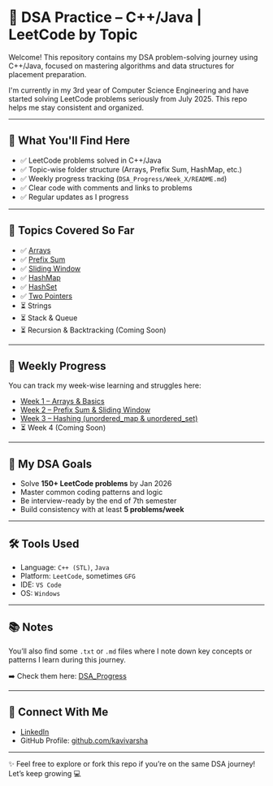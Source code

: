 # 🧠 DSA Practice – C++/Java | LeetCode by Topic

Welcome! This repository contains my DSA problem-solving journey using C++/Java, focused on mastering algorithms and data structures for placement preparation.

I'm currently in my 3rd year of Computer Science Engineering and have started solving LeetCode problems seriously from July 2025. This repo helps me stay consistent and organized.

---

## 📌 What You'll Find Here

- ✅ LeetCode problems solved in C++/Java
- ✅ Topic-wise folder structure (Arrays, Prefix Sum, HashMap, etc.)
- ✅ Weekly progress tracking (`DSA_Progress/Week_X/README.md`)
- ✅ Clear code with comments and links to problems
- ✅ Regular updates as I progress

---

## 🧩 Topics Covered So Far

- ✅ [Arrays](./DSA/Arrays)
- ✅ [Prefix Sum](./DSA/Prefix_Sum)
- ✅ [Sliding Window](./DSA/Sliding_Window)
- ✅ [HashMap](./DSA/Unordered_Map)
- ✅ [HashSet](./DSA/Unordered_Set)
- ✅ [Two Pointers](./DSA/Two_Pointers)
- ⏳ Strings
- ⏳ Stack & Queue
- ⏳ Recursion & Backtracking (Coming Soon)

---

## 📆 Weekly Progress

You can track my week-wise learning and struggles here:

- [Week 1 – Arrays & Basics](./DSA_Progress/Week_1/README.md)  
- [Week 2 – Prefix Sum & Sliding Window](./DSA_Progress/Week_2/README.md)  
- [Week 3 – Hashing (unordered_map & unordered_set)](./DSA_Progress/Week_3/README.md)  
- ⏳ Week 4 (Coming Soon)

---

## 🎯 My DSA Goals

- Solve **150+ LeetCode problems** by Jan 2026  
- Master common coding patterns and logic  
- Be interview-ready by the end of 7th semester  
- Build consistency with at least **5 problems/week**

---

## 🛠️ Tools Used

- Language: `C++ (STL)`, `Java`  
- Platform: `LeetCode`, sometimes `GFG`  
- IDE: `VS Code`  
- OS: `Windows`

---

## 📚 Notes

You’ll also find some `.txt` or `.md` files where I note down key concepts or patterns I learn during this journey.

➡️ Check them here: [DSA_Progress](./DSA_Progress)

---

## 🤝 Connect With Me

- [LinkedIn](https://www.linkedin.com/in/kavi-varsha/)  
- GitHub Profile: [github.com/kavivarsha](https://github.com/kavivarsha)

---

✨ Feel free to explore or fork this repo if you’re on the same DSA journey! Let’s keep growing 💻
